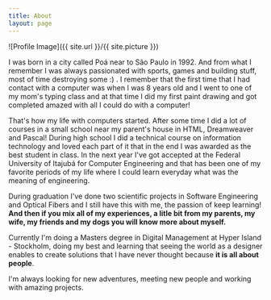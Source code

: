 ```yaml
---
title: About
layout: page
---
```


![Profile Image]({{ site.url }}/{{ site.picture }})

<p>I was born in a city called Poá near to São Paulo in 1992. And from what I remember I was always passionated with sports, games and building stuff, most of time destroying some :) . I remember that the first time that I had contact with a computer was when I was 8 years old and I went to one of my mom's typing class and at that time I did my first paint drawing and got completed amazed with all I could do with a computer!</p>

<p> That's how my life with computers started. After some time I did a lot of courses in a small school near my parent's house in HTML, Dreamweaver and Pascal! During high school I did a technical course on information technology and loved each part of it that in the end I was awarded as the best student in class. In the next year I've got accepted at the Federal University of Itajubá for Computer Engineering and that has been one of my favorite periods of my life where I could learn everyday what was the meaning of engineering.</p>

<p>During graduation I've done two scientific projects in Software Engineering and Optical Fibers and I still have this with me, the passion of keep learning! <b>And then if you mix all of my experiences, a litle bit from my parents, my wife, my friends and my dogs you will know more about myself.</b></p>

<p>Currently I'm doing a Masters degree in Digital Management at Hyper Island - Stockholm, doing my best and learning that seeing the world as a designer enables to create solutions that I have never thought because <strong>it is all about people</strong>.</p>

<p>I'm always looking for new adventures, meeting new people and working with amazing projects.</p>
